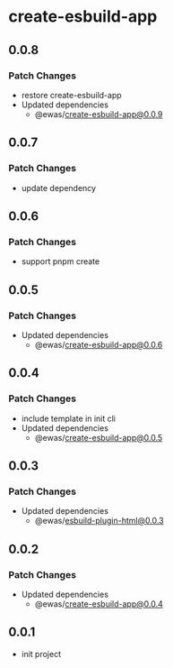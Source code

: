 # create-esbuild-app

## 0.0.8

### Patch Changes

- restore create-esbuild-app
- Updated dependencies
  - @ewas/create-esbuild-app@0.0.9

## 0.0.7

### Patch Changes

- update dependency

## 0.0.6

### Patch Changes

- support pnpm create

## 0.0.5

### Patch Changes

- Updated dependencies
  - @ewas/create-esbuild-app@0.0.6

## 0.0.4

### Patch Changes

- include template in init cli
- Updated dependencies
  - @ewas/create-esbuild-app@0.0.5

## 0.0.3

### Patch Changes

- Updated dependencies
  - @ewas/esbuild-plugin-html@0.0.3

## 0.0.2

### Patch Changes

- Updated dependencies
  - @ewas/create-esbuild-app@0.0.4

## 0.0.1

- init project

